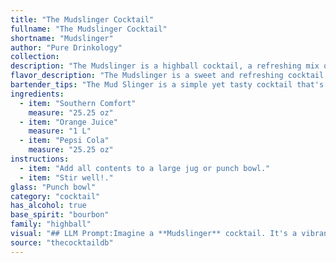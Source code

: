 ```yaml
---
title: "The Mudslinger Cocktail"
fullname: "The Mudslinger Cocktail"
shortname: "Mudslinger"
author: "Pure Drinkology"
collection:
description: "The Mudslinger is a highball cocktail, a refreshing mix of spirits, juices, and soda. Its origin is likely a Southern US invention, drawing inspiration from the region's love for sweet, easy-drinking drinks.  The combination of Southern Comfort's whiskey base with citrus and cola is a classic example of this style. "
flavor_description: "The Mudslinger is a sweet and refreshing cocktail with a unique balance of flavors.  Southern Comfort's spiced peach notes blend with the tangy citrus of orange juice and the bubbly cola, creating a complex sweetness.  The Pepsi Cola adds a touch of bitterness, while the orange juice provides a refreshing acidity.  Overall, it's a smooth and easy-drinking cocktail perfect for casual occasions. "
bartender_tips: "The Mud Slinger is a simple yet tasty cocktail that's easy to make.  The key is balance -  don't overdo the Southern Comfort, as it can easily overpower the drink.  Use fresh-squeezed orange juice whenever possible, and chill the cola for a refreshing experience.  A good muddler can help with the orange slices, but a bar spoon will do in a pinch.  Don't forget the ice!  "
ingredients:
  - item: "Southern Comfort"
    measure: "25.25 oz"
  - item: "Orange Juice"
    measure: "1 L"
  - item: "Pepsi Cola"
    measure: "25.25 oz"
instructions:
  - item: "Add all contents to a large jug or punch bowl."
  - item: "Stir well!."
glass: "Punch bowl"
category: "cocktail"
has_alcohol: true
base_spirit: "bourbon"
family: "highball"
visual: "## LLM Prompt:Imagine a **Mudslinger** cocktail. It's a vibrant, layered concoction with a **rich orange hue** at the bottom, gradually transitioning to a **deep brown** towards the top. Describe the **texture** of the cocktail. Is it **smooth and silky** or **fizzy and bubbly**? Are there **distinct layers** visible, or does it blend into a **uniform color**? Finally, mention any **decorative elements** that could enhance the visual appeal. Would it be garnished with a **citrus wedge**, a **maraschino cherry**, or something more **unexpected**? Remember to capture the **essence** of the Mudslinger's **visual charm**, using descriptive language that evokes its **flavorful appearance**. "
source: "thecocktaildb"
---
```


